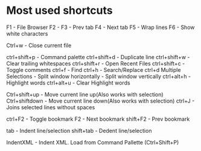 # Most used shortcuts

F1              -   File Browser
F2              -
F3              -   Prev tab
F4              -   Next tab
F5              -   Wrap lines
F6              -   Show white characters

Ctrl+w          -   Close current file

ctrl+shift+p    -   Command palette
ctrl+shift+d    -   Duplicate line
ctrl+shift+w    -   Clear trailing whitespaces
ctrl+shift+r    -   Open Recent Files
ctrl+shift+c    -   Toggle comments
ctrl+f          -   Find
ctrl+h          -   Search/Replace
ctrl+d              Multiple Selections
                -   Split window horizontally
                -   Split window vertically
ctrl+alt+h      -   Highlight words
ctrl+alt+u      -   Clear Highlight words

Ctrl+shift+up   -   Move current line up(Also works with selection)
Ctrl+shiftdown  -   Move current line down(Also works with selection)
ctrl+J          -   Joins selected lines without spaces

ctrl+F2         -   Toggle bookmark
F2              -   Next bookmark
shift+F2        -   Prev bookmark

tab             -   Indent line/selection
shift+tab       -   Dedent line/selection

IndentXML       -   Indent XML. Load from Command Pallette (Ctrl+Shift+P)
